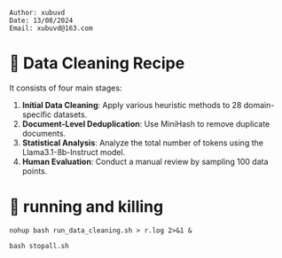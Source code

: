 ```
Author: xubuvd
Date: 13/08/2024
Email: xubuvd@163.com
```

# 🌱 Data Cleaning Recipe
It consists of four main stages:<br>
1. **Initial Data Cleaning**: Apply various heuristic methods to 28 domain-specific datasets.<br>
2. **Document-Level Deduplication**: Use MiniHash to remove duplicate documents.<br>
3. **Statistical Analysis**: Analyze the total number of tokens using the Llama3.1-8b-Instruct model.<br>
4. **Human Evaluation**: Conduct a manual review by sampling 100 data points.<br>

# 🍂 running and killing
```
nohup bash run_data_cleaning.sh > r.log 2>&1 &
```

```
bash stopall.sh
```

